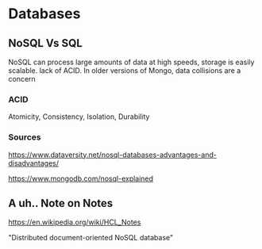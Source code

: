 # Databases

## NoSQL Vs SQL

NoSQL can process large amounts of data at high speeds, storage is easily scalable. lack of ACID. In older versions of Mongo, data collisions are a concern

### ACID

Atomicity, Consistency, Isolation, Durability

### Sources

https://www.dataversity.net/nosql-databases-advantages-and-disadvantages/

https://www.mongodb.com/nosql-explained


## A uh.. Note on Notes

https://en.wikipedia.org/wiki/HCL_Notes

"Distributed document-oriented NoSQL database"
